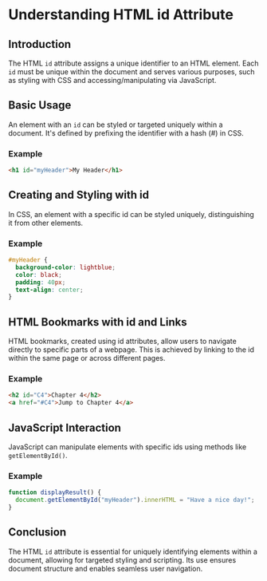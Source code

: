 # Understanding HTML id Attribute
## Introduction
The HTML `id` attribute assigns a unique identifier to an HTML element. Each `id` must be unique within the document and serves various purposes, such as styling with CSS and accessing/manipulating via JavaScript.
## Basic Usage
An element with an `id` can be styled or targeted uniquely within a document. It's defined by prefixing the identifier with a hash (#) in CSS.
### Example
```html
<h1 id="myHeader">My Header</h1>
```
## Creating and Styling with id
In CSS, an element with a specific id can be styled uniquely, distinguishing it from other elements.
### Example
```css
#myHeader {
  background-color: lightblue;
  color: black;
  padding: 40px;
  text-align: center;
}
```
## HTML Bookmarks with id and Links
HTML bookmarks, created using id attributes, allow users to navigate directly to specific parts of a webpage. This is achieved by linking to the id within the same page or across different pages.

### Example
```html
<h2 id="C4">Chapter 4</h2>
<a href="#C4">Jump to Chapter 4</a>
```

## JavaScript Interaction
JavaScript can manipulate elements with specific ids using methods like `getElementById()`.

### Example
```javascript
function displayResult() {
  document.getElementById("myHeader").innerHTML = "Have a nice day!";
}
```

## Conclusion
The HTML `id` attribute is essential for uniquely identifying elements within a document, allowing for targeted styling and scripting. Its use ensures document structure and enables seamless user navigation.

